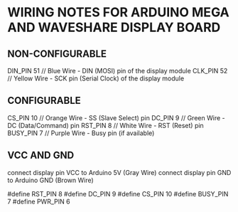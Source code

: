 # WIRING NOTES FOR ARDUINO MEGA AND WAVESHARE DISPLAY BOARD

## NON-CONFIGURABLE
DIN_PIN  51   // Blue Wire - DIN (MOSI) pin of the display module
CLK_PIN  52   // Yellow Wire - SCK pin (Serial Clock) of the display module

## CONFIGURABLE
CS_PIN    10   // Orange Wire - SS (Slave Select) pin
DC_PIN    9    // Green Wire - DC (Data/Command) pin
RST_PIN   8    // White Wire - RST (Reset) pin
BUSY_PIN  7    // Purple Wire - Busy pin (if available)

## VCC AND GND
connect display pin VCC to Arduino 5V (Gray Wire)
connect display pin GND to Arduino GND (Brown Wire)


#define RST_PIN         8
#define DC_PIN          9
#define CS_PIN          10
#define BUSY_PIN        7
#define PWR_PIN         6